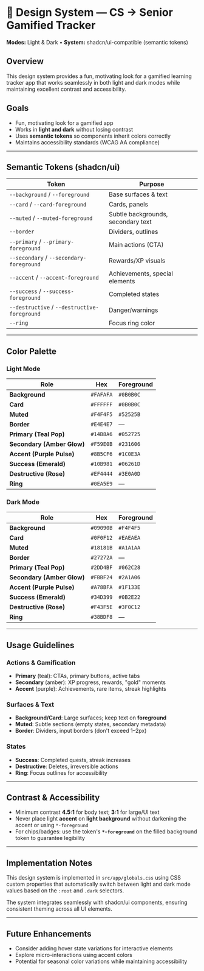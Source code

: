 # 🎨 Design System — CS → Senior Gamified Tracker

**Modes:** Light & Dark • **System:** shadcn/ui-compatible (semantic tokens)

## Overview

This design system provides a fun, motivating look for a gamified learning tracker app that works seamlessly in both light and dark modes while maintaining excellent contrast and accessibility.

## Goals

- Fun, motivating look for a gamified app
- Works in **light and dark** without losing contrast
- Uses **semantic tokens** so components inherit colors correctly
- Maintains accessibility standards (WCAG AA compliance)

---

## Semantic Tokens (shadcn/ui)

| Token                                        | Purpose                            |
| -------------------------------------------- | ---------------------------------- |
| `--background` / `--foreground`              | Base surfaces & text               |
| `--card` / `--card-foreground`               | Cards, panels                      |
| `--muted` / `--muted-foreground`             | Subtle backgrounds, secondary text |
| `--border`                                   | Dividers, outlines                 |
| `--primary` / `--primary-foreground`         | Main actions (CTA)                 |
| `--secondary` / `--secondary-foreground`     | Rewards/XP visuals                 |
| `--accent` / `--accent-foreground`           | Achievements, special elements     |
| `--success` / `--success-foreground`         | Completed states                   |
| `--destructive` / `--destructive-foreground` | Danger/warnings                    |
| `--ring`                                     | Focus ring color                   |

---

## Color Palette

### Light Mode

| Role                       | Hex       | Foreground |
| -------------------------- | --------- | ---------- |
| **Background**             | `#FAFAFA` | `#0B0B0C`  |
| **Card**                   | `#FFFFFF` | `#0B0B0C`  |
| **Muted**                  | `#F4F4F5` | `#52525B`  |
| **Border**                 | `#E4E4E7` | —          |
| **Primary (Teal Pop)**     | `#14B8A6` | `#052725`  |
| **Secondary (Amber Glow)** | `#F59E0B` | `#231606`  |
| **Accent (Purple Pulse)**  | `#8B5CF6` | `#1C0E3A`  |
| **Success (Emerald)**      | `#10B981` | `#06261D`  |
| **Destructive (Rose)**     | `#EF4444` | `#3E0A0D`  |
| **Ring**                   | `#0EA5E9` | —          |

### Dark Mode

| Role                       | Hex       | Foreground |
| -------------------------- | --------- | ---------- |
| **Background**             | `#09090B` | `#F4F4F5`  |
| **Card**                   | `#0F0F12` | `#EAEAEA`  |
| **Muted**                  | `#18181B` | `#A1A1AA`  |
| **Border**                 | `#27272A` | —          |
| **Primary (Teal Pop)**     | `#2DD4BF` | `#062C28`  |
| **Secondary (Amber Glow)** | `#FBBF24` | `#2A1A06`  |
| **Accent (Purple Pulse)**  | `#A78BFA` | `#1F133E`  |
| **Success (Emerald)**      | `#34D399` | `#0B2E22`  |
| **Destructive (Rose)**     | `#F43F5E` | `#3F0C12`  |
| **Ring**                   | `#38BDF8` | —          |

---

## Usage Guidelines

### Actions & Gamification

- **Primary** (teal): CTAs, primary buttons, active tabs
- **Secondary** (amber): XP progress, rewards, "gold" moments
- **Accent** (purple): Achievements, rare items, streak highlights

### Surfaces & Text

- **Background/Card**: Large surfaces; keep text on **foreground**
- **Muted**: Subtle sections (empty states, secondary metadata)
- **Border**: Dividers, input borders (don't exceed 1–2px)

### States

- **Success**: Completed quests, streak increases
- **Destructive**: Deletes, irreversible actions
- **Ring**: Focus outlines for accessibility

---

## Contrast & Accessibility

- Minimum contrast **4.5:1** for body text; **3:1** for large/UI text
- Never place light **accent** on **light background** without darkening the accent or using `*-foreground`
- For chips/badges: use the token's **`*-foreground`** on the filled background token to guarantee legibility

---

## Implementation Notes

This design system is implemented in `src/app/globals.css` using CSS custom properties that automatically switch between light and dark mode values based on the `:root` and `.dark` selectors.

The system integrates seamlessly with shadcn/ui components, ensuring consistent theming across all UI elements.

---

## Future Enhancements

- Consider adding hover state variations for interactive elements
- Explore micro-interactions using accent colors
- Potential for seasonal color variations while maintaining accessibility
